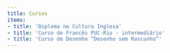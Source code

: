 ```yaml
---
title: Cursos
items:
- title: 'Diploma na Cultura Inglesa'
- title: 'Curso de Francês PUC-Rio - intermediário'
- title: 'Curso de Desenho “Desenho sem Rascunho“'
---
```

